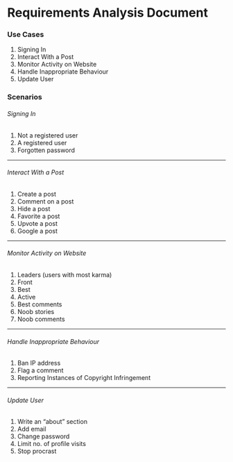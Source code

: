 # Requirements Analysis Document

### Use Cases
1. Signing In
2. Interact With a Post
3. Monitor Activity on Website
4. Handle Inappropriate Behaviour
5. Update User

### Scenarios

###### Signing In
 1. Not a registered user
 2. A registered user
 3. Forgotten password
----------------------------------
###### Interact With a Post
 1. Create a post
 2. Comment on a post
 3. Hide a post
 4. Favorite a post
 5. Upvote a post
 6. Google a post
----------------------------------
###### Monitor Activity on Website
 1. Leaders (users with most karma)
 2. Front
 3. Best
 4. Active
 5. Best comments
 6. Noob stories
 7. Noob comments
----------------------------------
###### Handle Inappropriate Behaviour
 1. Ban IP address
 2. Flag a comment
 3. Reporting Instances of Copyright Infringement
----------------------------------
###### Update User
 1. Write an “about” section
 2. Add email
 3. Change password
 4. Limit no. of profile visits
 5. Stop procrast
